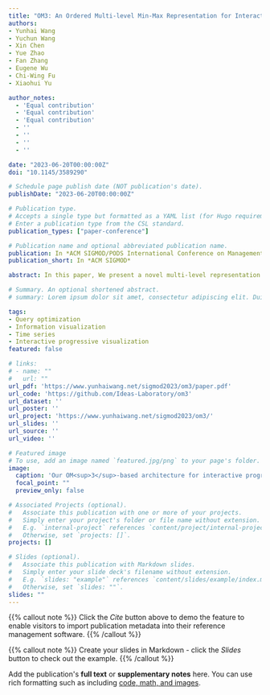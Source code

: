 ```yaml
---
title: "OM3: An Ordered Multi-level Min-Max Representation for Interactive Progressive Visualization of Time Series"
authors:
- Yunhai Wang
- Yuchun Wang
- Xin Chen
- Yue Zhao
- Fan Zhang
- Eugene Wu
- Chi-Wing Fu
- Xiaohui Yu

author_notes:
  - 'Equal contribution'
  - 'Equal contribution'
  - 'Equal contribution'
  - ''
  - ''
  - ''
  - ''

date: "2023-06-20T00:00:00Z"
doi: "10.1145/3589290"

# Schedule page publish date (NOT publication's date).
publishDate: "2023-06-20T00:00:00Z"

# Publication type.
# Accepts a single type but formatted as a YAML list (for Hugo requirements).
# Enter a publication type from the CSL standard.
publication_types: ["paper-conference"]

# Publication name and optional abbreviated publication name.
publication: In *ACM SIGMOD/PODS International Conference on Management of Data*
publication_short: In *ACM SIGMOD*

abstract: In this paper, We present a novel multi-level representation of time series called OM3 that facilitates efficient interactive progressive visualization of large data stored in a database and supports various interactions such as resizing, panning, zooming, and visual query. Based on our proposed line-segment aggregation, this representation can produce error-free line visualizations that preserve the shape of a time series in windows of arbitrary sizes. To reduce the interaction latency, we develop an incremental tree-based query strategy to support progressive visualizations, allowing a finer control on the accuracy-time tradeoff. We quantitatively compare OM3 with state-of-the-art methods, including a method implemented on a leading time-series database InfluxDB, in two settings with databases residing either in the local area network or on the cloud. Results show that OM3 maintains a low latency within 300 ms on the web browser and a high data reduction ratio regardless of the data size (ranging from millions to billions of records), achieving around 1,000 times faster than the state-of-the-art methods on the largest dataset experimented with.

# Summary. An optional shortened abstract.
# summary: Lorem ipsum dolor sit amet, consectetur adipiscing elit. Duis posuere tellus ac convallis placerat. Proin tincidunt magna sed ex sollicitudin condimentum.

tags:
- Query optimization
- Information visualization
- Time series
- Interactive progressive visualization
featured: false

# links:
# - name: ""
#   url: ""
url_pdf: 'https://www.yunhaiwang.net/sigmod2023/om3/paper.pdf'
url_code: 'https://github.com/Ideas-Laboratory/om3'
url_dataset: ''
url_poster: ''
url_project: 'https://www.yunhaiwang.net/sigmod2023/om3/'
url_slides: ''
url_source: ''
url_video: ''

# Featured image
# To use, add an image named `featured.jpg/png` to your page's folder. 
image:
  caption: 'Our OM<sup>3</sup>-based architecture for interactive progressive error-free visualization of time series stored.'
  focal_point: ""
  preview_only: false

# Associated Projects (optional).
#   Associate this publication with one or more of your projects.
#   Simply enter your project's folder or file name without extension.
#   E.g. `internal-project` references `content/project/internal-project/index.md`.
#   Otherwise, set `projects: []`.
projects: []

# Slides (optional).
#   Associate this publication with Markdown slides.
#   Simply enter your slide deck's filename without extension.
#   E.g. `slides: "example"` references `content/slides/example/index.md`.
#   Otherwise, set `slides: ""`.
slides: ""
---
```


{{% callout note %}}
Click the *Cite* button above to demo the feature to enable visitors to import publication metadata into their reference management software.
{{% /callout %}}

{{% callout note %}}
Create your slides in Markdown - click the *Slides* button to check out the example.
{{% /callout %}}

Add the publication's **full text** or **supplementary notes** here. You can use rich formatting such as including [code, math, and images](https://docs.hugoblox.com/content/writing-markdown-latex/).
